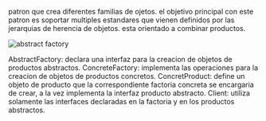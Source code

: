 patron que crea diferentes familias de ojetos. el objetivo principal con este patron es soportar multiples estandares que vienen definidos por las jerarquias de herencia de objetos. esta orientado a combinar productos.

![abstract factory](https://user-images.githubusercontent.com/42417217/52003577-eb1ecc00-2492-11e9-92dc-62adc38f2814.png)

AbstractFactory: declara una interfaz para la creacion de objetos de productos abstractos.
ConcreteFactory: implementa las operaciones para la creacion de objetos de productos concretos.
ConcretProduct: define un objeto de producto que la correspondiente factoria concreta se encargaria de crear, a la vez implementa la interfaz producto abstracto.
Client: utiliza solamente las interfaces declaradas en la factoria y en los productos abstractos.
